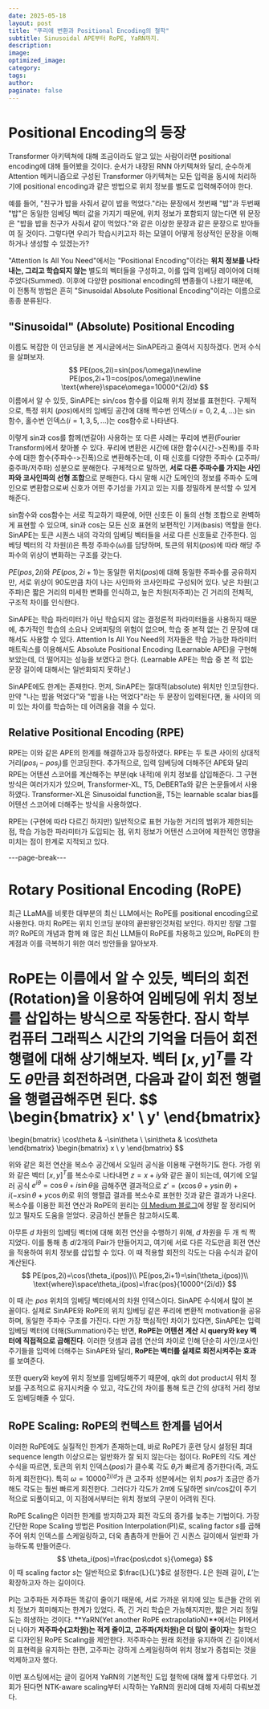 ```yaml
---
date: 2025-05-18
layout: post
title: "푸리에 변환과 Positional Encoding의 철학"
subtitle: Sinusoidal APE부터 RoPE, YaRN까지.
description:
image:
optimized_image:
category:
tags:
author:
paginate: false
---
```


# Positional Encoding의 등장
Transformer 아키텍쳐에 대해 조금이라도 알고 있는 사람이라면 positional encoding에 대해 들어봤을 것이다. 순서가 내장된 RNN 아키텍쳐와 달리, 순수하게 Attention 메커니즘으로 구성된 Transformer 아키텍쳐는 모든 입력을 동시에 처리하기에 positional encoding과 같은 방법으로 위치 정보를 별도로 입력해주어야 한다.

예를 들어, "친구가 밥을 사줘서 같이 밥을 먹었다."라는 문장에서 첫번째 "밥"과 두번째 "밥"은 동일한 임베딩 벡터 값을 가지기 때문에, 위치 정보가 포함되지 않는다면 위 문장은 "밥을 밥을 친구가 사줘서 같이 먹었다."와 같은 이상한 문장과 같은 문장으로 받아들여 질 것이다. 그렇다면 우리가 학습시키고자 하는 모델이 어떻게 정상적인 문장을 이해하거나 생성할 수 있겠는가?

"Attention Is All You Need"에서는 "Positional Encoding"이라는 **위치 정보를 나타내는, 그리고 학습되지 않는** 별도의 벡터들을 구성하고, 이를 입력 임베딩 레이어에 더해주었다(Summed). 이후에 다양한 positional encoding의 변종들이 나왔기 때문에, 이 전통적 방법은 흔히 "Sinusoidal Absolute Positional Encoding"이라는 이름으로 종종 분류된다.

## "Sinusoidal" (Absolute) Positional Encoding
이름도 복잡한 이 인코딩을 본 게시글에서는 SinAPE라고 줄여서 지칭하겠다. 먼저 수식을 살펴보자.
$$
PE(pos,2i)=sin(pos/\omega)\newline
PE(pos,2i+1)=cos(pos/\omega)\newline
\text{where}\space\omega=10000^{2i/d}
$$
이름에서 알 수 있듯, SinAPE는 sin/cos 함수를 이요해 위치 정보를 표현한다. 구체적으로, 특정 위치 ($pos$)에서의 임베딩 공간에 대해 짝수번 인덱스($i=0, 2, 4, ...$)는 sin함수, 홀수번 인덱스($i=1, 3, 5, ...$)는 cos함수로 나타낸다.

이렇게 sin과 cos를 함께(번갈아) 사용하는 또 다른 사례는 푸리에 변환(Fourier Transform)에서 찾아볼 수 있다. 푸리에 변환은 시간에 대한 함수(시간->진폭)를 주파수에 대한 함수(주파수->진폭)으로 변환해주는데, 이 때 신호를 다양한 주파수 (고주파/중주파/저주파) 성분으로 분해한다. 구체적으로 말하면, **서로 다른 주파수를 가지는 사인파와 코사인파의 선형 조합**으로 분해한다. 다시 말해 시간 도메인의 정보를 주파수 도메인으로 변환함으로써 신호가 어떤 주기성을 가지고 있는 지를 정밀하게 분석할 수 있게 해준다.

sin함수와 cos함수는 서로 직교하기 때문에, 어떤 신호든 이 둘의 선형 조합으로 완벽하게 표현할 수 있으며, sin과 cos는 모든 신호 표현의 보편적인 기저(basis) 역할을 한다. SinAPE는 토큰 시퀀스 내의 각각의 임베딩 벡터들을 서로 다른 신호들로 간주한다. 임베딩 벡터의 각 차원($i$)은 특정 주파수($\omega$)를 담당하며, 토큰의 위치($pos$)에 따라 해당 주파수의 위상이 변화하는 구조를 갖는다.

 $PE(pos,2i)$와 $PE(pos,2i+1)$는 동일한 위치($pos$)에 대해 동일한 주파수를 공유하지만, 서로 위상이 90도만큼 차이 나는 사인파와 코사인파로 구성되어 있다. 낮은 차원(고주파)은 짧은 거리의 미세한 변화를 인식하고, 높은 차원(저주파)는 긴 거리의 전체적, 구조적 차이를 인식한다.

 SinAPE는 학습 파라미터가 아닌 학습되지 않는 결정론적 파라미터들을 사용하지 때문에, 추가적인 학습의 소요나 오버피팅의 위험이 없으며, 학습 중 본적 없는 긴 문장에 대해서도 사용할 수 있다. Attention Is All You Need의 저자들은 학습 가능한 파라미터 매트릭스를 이용해서도 Absolute Positional Encoding (Learnable APE)을 구현해보았는데, 더 떨어지는 성능을 보였다고 한다. (Learnable APE는 학습 중 본 적 없는 문장 길이에 대해서는 일반화되지 못하낟.)

SinAPE에도 한계는 존재한다. 먼저, SinAPE는 절대적(absolute) 위치만 인코딩한다. 만약 "나는 밥을 먹었다"와 "밥을 나는 먹었다"라는 두 문장이 입력된다면, 둘 사이의 의미 있는 차이를 학습하는 데 어려움을 겪을 수 있다.

## Relative Positional Encoding (RPE)
RPE는 이와 같은 APE의 한계를 해결하고자 등장하였다. RPE는 두 토큰 사이의 상대적 거리($pos_i - pos_j$)를 인코딩한다. 추가적으로, 입력 임베딩에 더해주던 APE와 달리 RPE는 어텐션 스코어를 계산해주는 부분(qk 내적)에 위치 정보를 삽입해준다. 그 구현 방식은 여러가지가 있으며, Transformer-XL, T5, DeBERTa와 같은 논문들에서 사용하였다. Transformer-XL은 Sinusoidal function을, T5는 learnable scalar bias를 어텐션 스코어에 더해주는 방식을 사용하였다.

RPE는 (구현에 따라 다르긴 하지만) 일반적으로 표현 가능한 거리의 범위가 제한되는 점, 학습 가능한 파라미터가 도입되는 점, 위치 정보가 어텐션 스코어에 제한적인 영향을 미치는 점이 한계로 지적되고 있다.

---page-break---

# Rotary Positional Encoding (RoPE)
최근 LLaMA를 비롯한 대부분의 최신 LLM에서는 RoPE를 positional encoding으로 사용한다. 마치 RoPE는 위치 인코딩 분야의 끝판왕인것처럼 보인다. 하지만 정말 그럴까? RoPE의 개념과 함께 왜 많은 최신 LLM들이 RoPE를 차용하고 있으며, RoPE의 한계점과 이를 극복하기 위한 여러 방안들을 알아보자.

RoPE는 이름에서 알 수 있듯, 벡터의 회전(Rotation)을 이용하여 임베딩에 위치 정보를 삽입하는 방식으로 작동한다. 잠시 학부 컴퓨터 그래픽스 시간의 기억을 더듬어 회전 행렬에 대해 상기해보자. 벡터 $\left[x, y\right]^T$를 각도 $\theta$만큼 회전하려면, 다음과 같이 회전 행렬을 행렬곱해주면 된다.
$$
\begin{bmatrix}
x' \\
y' 
\end{bmatrix}
=
\begin{bmatrix}
\cos\theta & -\sin\theta \\ 
\sin\theta & \cos\theta
\end{bmatrix}
\begin{bmatrix}
x \\
y 
\end{bmatrix}
$$

위와 같은 회전 연산을 복소수 공간에서 오일러 공식을 이용해 구현하기도 한다. 가령 위와 같은 벡터 $\left[x, y\right]^T$를 복소수로 나타내면 $z=x+iy$와 같은 꼴이 되는데, 여기에 오일러 공식 $e^{i\theta}=\cos\theta+i\sin\theta$을 곱해주면 결과적으로 $z'=(x\cos\theta+y\sin\theta)+i(-x\sin\theta+y\cos\theta)$로 위의 행렬곱 결과를 복소수로 표현한 것과 같은 결과가 나온다. 복소수를 이용한 회전 연산과 RoPE의 원리는 [이 Medium 블로그](https://medium.com/@hugmanskj/mastering-llama-rotary-positional-embedding-rope-%EC%9D%B4%ED%95%B4%ED%95%98%EA%B8%B0-9b1963a22852)에 정말 잘 정리되어 있고 필자도 도움을 얻었다. 궁금하신 분들은 참고하시도록.

아무튼 $d$ 차원의 임베딩 벡터에 대해 회전 연산을 수행하기 위해, $d$ 차원을 두 개 씩 짝지었다. 이를 통해 총 $d/2$개의 Pair가 만들어지고, 여기에 서로 다른 각도만큼 회전 연산을 적용하여 위치 정보를 삽입할 수 있다. 이 때 적용할 회전의 각도는 다음 수식과 같이 계산된다.
$$
PE(pos,2i)=\cos(\theta_i(pos))\\
PE(pos,2i+1)=\sin(\theta_i(pos))\\
\text{where}\space\theta_i(pos)=\frac{pos}{10000^{2i/d}}
$$

이 때 $i$는 $pos$ 위치의 임베딩 벡터에서의 차원 인덱스이다. SinAPE 수식에서 많이 본 꼴이다. 실제로 SinAPE와 RoPE의 위치 임베딩 같은 푸리에 변환적 motivation을 공유하며, 동일한 주파수 구조를 가진다. 다만 가장 핵심적인 차이가 있다면, SinAPE는 입력 임베딩 벡터에 더해(Summation)주는 반면, **RoPE는 어텐션 계산 시 query와 key 벡터에 직접적으로 곱해진다**. 이러한 덧셈과 곱셈 연산의 차이로 인해 단순히 사인/코사인 주기들을 입력에 더해주는 SinAPE와 달리, **RoPE는 벡터를 실제로 회전시켜주는 효과**를 보여준다. 

또한 query와 key에 위치 정보를 임베딩해주기 때문에, qk의 dot product시 위치 정보를 구조적으로 유지시켜줄 수 있고, 각도간의 차이를 통해 토큰 간의 상대적 거리 정보도 임베딩해줄 수 있다.

## RoPE Scaling: RoPE의 컨텍스트 한계를 넘어서
이러한 RoPE에도 실질적인 한계가 존재하는데, 바로 RoPE가 훈련 당시 설정된 최대 sequence length 이상으로는 일반화가 잘 되지 않는다는 점이다. RoPE의 각도 계산 수식을 따르면, 토큰의 위치 인덱스($pos$)가 클수록 각도 $\theta_i$가 빠르게 증가한다(즉, 과도하게 회전한다). 특히 $\omega=10000^{2i/d}$가 큰 고주파 성분에서는 위치 $pos$가 조금만 증가해도 각도는 훨씬 빠르게 회전한다. 그러다가 각도가 $2\pi$에 도달하면 sin/cos값이 주기적으로 되풀이되고, 이 지점에서부터는 위치 정보의 구분이 어려워 진다. 

RoPE Scaling은 이러한 한계를 방지하고자 회전 각도의 증가를 늦추는 기법이다. 가장 간단한 Rope Scaling 방법은 Position Interpolation(PI)로, scaling factor $s$를 곱해주어 위치 인덱스를 스케일링하고, 더욱 촘촘하게 만들어 긴 시퀀스 길이에서 일반화 가능하도록 만들어준다.
$$
\theta_i(pos)=\frac{pos\cdot s}{\omega}
$$
이 때 scaling factor $s$는 일반적으로 $\frac{L}{L'}$로 설정한다. $L$은 원래 길이, $L'$는 확장하고자 하는 길이이다.

PI는 고주파든 저주파든 똑같이 줄이기 때문에, 서로 가까운 위치에 있는 토큰들 간의 위치 정보가 희미해지는 한계가 있었다. 즉, 긴 거리 학습은 가능해지지만, 짧은 거리 정밀도는 희생하는 것이다. **YaRN(Yet another RoPE extrapolatioN)**에서는 PI에서 더 나아가 **저주파수(고차원)는 적게 줄이고, 고주파(저차원)은 더 많이 줄이자**는 철학으로 디자인된 RoPE Scaling을 제안한다. 저주파수는 원래 회전을 유지하여 긴 길이에서의 표현력을 유지하는 한편, 고주파는 강하게 스케일링하여 위치 정보가 중첩되는 것을 억제하고자 했다.

이번 포스팅에서는 글이 길어져 YaRN의 기본적인 도입 철학에 대해 짧게 다루었다. 기회가 된다면 NTK-aware scaling부터 시작하는 YaRN의 원리에 대해 자세히 다뤄보겠다.